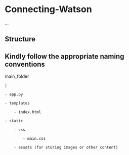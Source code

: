 # Connecting-Watson
...


## Structure

## Kindly follow the appropriate naming conventions

main_folder

    |
    
    - app.py
    
    - templates
    
        - index.html
        
    - static
    
        - css
        
            - main.css
            
        - assets (for storing images or other content)
